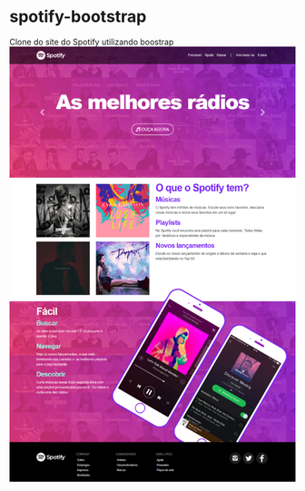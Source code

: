 # spotify-bootstrap
Clone do site do Spotify utilizando boostrap
![Alt text](screenshot.png?raw=true "Optional Title")